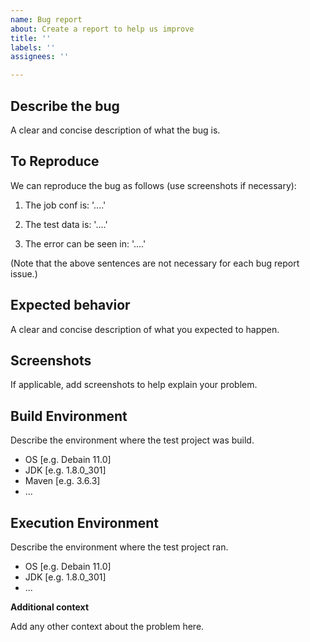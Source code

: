 ```yaml
---
name: Bug report
about: Create a report to help us improve
title: ''
labels: ''
assignees: ''

---
```


## Describe the bug
A clear and concise description of what the bug is.

## To Reproduce

<!--
Describe how can someone else reproduce the bug.
-->

We can reproduce the bug as follows (use screenshots if necessary):

1. The job conf is: '....'

2. The test data is: '....'

3. The error can be seen in: '....'

(Note that the above sentences are not necessary for each bug report issue.)


## Expected behavior

A clear and concise description of what you expected to happen.

## Screenshots

If applicable, add screenshots to help explain your problem.

## Build Environment

Describe the environment where the test project was build.

 - OS [e.g. Debain 11.0]
 - JDK [e.g. 1.8.0_301]
 - Maven [e.g. 3.6.3]
 - ...

## Execution Environment

Describe the environment where the test project ran.

- OS [e.g. Debain 11.0]
- JDK [e.g. 1.8.0_301]
- ...


**Additional context**

Add any other context about the problem here.
